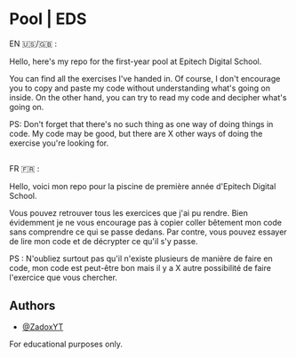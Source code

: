 # Pool | EDS

EN 🇺🇸/🇬🇧 :

Hello, here's my repo for the first-year pool at Epitech Digital School. 

You can find all the exercises I've handed in. Of course, I don't encourage you to copy and paste my code without understanding what's going on inside. On the other hand, you can try to read my code and decipher what's going on. 

PS: Don't forget that there's no such thing as one way of doing things in code. My code may be good, but there are X other ways of doing the exercise you're looking for. 

##

FR 🇫🇷 : 

Hello, voici mon repo pour la piscine de première année d'Epitech Digital School. 

Vous pouvez retrouver tous les exercices que j'ai pu rendre. Bien évidemment je ne vous encourage pas à copier coller bêtement mon code sans comprendre ce qui se passe dedans. Par contre, vous pouvez essayer de lire mon code et de décrypter ce qu'il s'y passe. 

PS : N'oubliez surtout pas qu'il n'existe plusieurs de manière de faire en code, mon code est peut-être bon mais il y a X autre possibilité de faire l'exercice que vous chercher. 

## Authors

- [@ZadoxYT](https://www.github.com/ZadoxYT)

For educational purposes only. 

